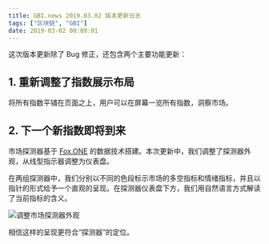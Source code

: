 ```yaml
---
title: GBI.news 2019.03.02 版本更新日志
tags: ["区块链", "GBI"]
date: 2019-03-02 00:09:01
---
```


这次版本更新除了 Bug 修正，还包含两个主要功能更新：

## 1. 重新调整了指数展示布局

将所有指数平铺在页面之上，用户可以在屏幕一览所有指数，洞察市场。

## 2. 下一个新指数即将到来

市场探测器基于 [Fox.ONE](https://www.fox.one) 的数据技术搭建。本次更新中，我们调整了探测器外观，从线型指示器调整为仪表盘。

在两组探测器中，我们分别以不同的色段标示市场的多空指标和情绪指标，并且以指针的形式给予一个直观的呈现。在探测器仪表盘下方，我们用自然语言方式解读了当前指标的含义。

![调整市场探测器外观](//gbi.news/blog/2019-01-21-update/market-detector.png)


相信这样的呈现更符合“探测器”的定位。

